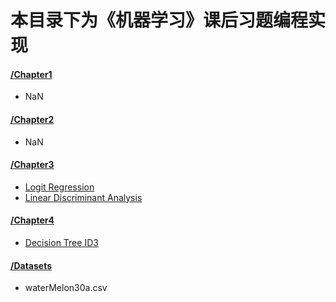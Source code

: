 # 本目录下为《机器学习》课后习题编程实现

#### [/Chapter1](./Chapter1)

- NaN

#### [/Chapter2](./Chapter2)

- NaN

#### [/Chapter3](./Chapter3)

- [Logit Regression](./Chapter3/LogitRegression)
- [Linear Discriminant Analysis](./Chapter3/LinearDiscriminant)

#### [/Chapter4](./Chapter4)
- [Decision Tree ID3](./Chapter4/DecisionTree_Ent)

#### [/Datasets](./Datasets)

- waterMelon30a.csv
